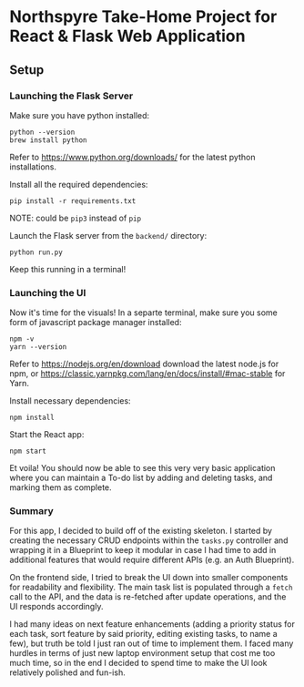 # Northspyre Take-Home Project for React & Flask Web Application

## Setup
### Launching the Flask Server
Make sure you have python installed:
```
python --version
brew install python
```
Refer to https://www.python.org/downloads/ for the latest python installations.

Install all the required dependencies:
```
pip install -r requirements.txt
```
NOTE: could be `pip3` instead of `pip`

Launch the Flask server from the `backend/` directory:
```
python run.py
```
Keep this running in a terminal!

### Launching the UI
Now it's time for the visuals! In a separte terminal, make sure you some form of javascript package manager installed:
```
npm -v
yarn --version
```
Refer to https://nodejs.org/en/download download the latest node.js for npm, or https://classic.yarnpkg.com/lang/en/docs/install/#mac-stable for Yarn.

Install necessary dependencies:
```
npm install
```

Start the React app:
```
npm start
```

Et voila! You should now be able to see this very very basic application where you can maintain a To-do list by adding and deleting tasks, and marking them as complete. 

### Summary
For this app, I decided to build off of the existing skeleton. I started by creating the necessary CRUD endpoints within the `tasks.py` controller and wrapping it in a Blueprint to keep it modular in case I had time to add in additional features that would require different APIs (e.g. an Auth Blueprint). 

On the frontend side, I tried to break the UI down into smaller components for readability and flexibility. The main task list is populated through a `fetch` call to the API, and the data is re-fetched after update operations, and the UI responds accordingly. 

I had many ideas on next feature enhancements (adding a priority status for each task, sort feature by said priority, editing existing tasks, to name a few), but truth be told I just ran out of time to implement them. I faced many hurdles in terms of just new laptop environment setup that cost me too much time, so in the end I decided to spend time to make the UI look relatively polished and fun-ish.
